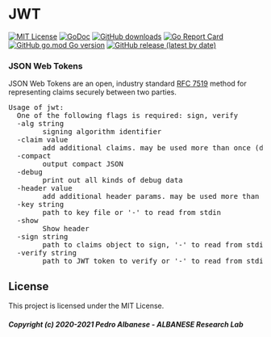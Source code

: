 # JWT
[![MIT License](http://img.shields.io/badge/license-ISC-blue.svg)](https://github.com/pedroalbanese/jwt/blob/master/LICENSE.md) 
[![GoDoc](https://godoc.org/github.com/pedroalbanese/jwt?status.png)](http://godoc.org/github.com/pedroalbanese/jwt)
[![GitHub downloads](https://img.shields.io/github/downloads/pedroalbanese/jwt/total.svg?logo=github&logoColor=white)](https://github.com/pedroalbanese/jwt/releases)
[![Go Report Card](https://goreportcard.com/badge/github.com/pedroalbanese/jwt)](https://goreportcard.com/report/github.com/pedroalbanese/jwt)
[![GitHub go.mod Go version](https://img.shields.io/github/go-mod/go-version/pedroalbanese/jwt)](https://golang.org)
[![GitHub release (latest by date)](https://img.shields.io/github/v/release/pedroalbanese/jwt)](https://github.com/pedroalbanese/jwt/releases)
### JSON Web Tokens
JSON Web Tokens are an open, industry standard [RFC 7519](https://datatracker.ietf.org/doc/html/rfc7519) method for representing claims securely between two parties.
<pre>Usage of jwt:
  One of the following flags is required: sign, verify
  -alg string
        signing algorithm identifier
  -claim value
        add additional claims. may be used more than once (default {})
  -compact
        output compact JSON
  -debug
        print out all kinds of debug data
  -header value
        add additional header params. may be used more than once (default {})
  -key string
        path to key file or '-' to read from stdin
  -show
        Show header
  -sign string
        path to claims object to sign, '-' to read from stdin
  -verify string
        path to JWT token to verify or '-' to read from stdin</pre>
        
## License

This project is licensed under the MIT License.

##### Copyright (c) 2020-2021 Pedro Albanese - ALBANESE Research Lab
